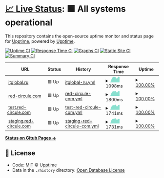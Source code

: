 # [📈 Live Status](https://itglobal.github.io/upptime): <!--live status--> **🟩 All systems operational**

This repository contains the open-source uptime monitor and status page for [Upptime](https://upptime.js.org), powered by [Upptime](https://github.com/upptime/upptime).

[![Uptime CI](https://github.com/koj-co/upptime/workflows/Uptime%20CI/badge.svg)](https://github.com/koj-co/upptime/actions?query=workflow%3A%22Uptime+CI%22)
[![Response Time CI](https://github.com/koj-co/upptime/workflows/Response%20Time%20CI/badge.svg)](https://github.com/koj-co/upptime/actions?query=workflow%3A%22Response+Time+CI%22)
[![Graphs CI](https://github.com/koj-co/upptime/workflows/Graphs%20CI/badge.svg)](https://github.com/koj-co/upptime/actions?query=workflow%3A%22Graphs+CI%22)
[![Static Site CI](https://github.com/koj-co/upptime/workflows/Static%20Site%20CI/badge.svg)](https://github.com/koj-co/upptime/actions?query=workflow%3A%22Static+Site+CI%22)
[![Summary CI](https://github.com/koj-co/upptime/workflows/Summary%20CI/badge.svg)](https://github.com/koj-co/upptime/actions?query=workflow%3A%22Summary+CI%22)

<!--start: status pages-->
<!-- This summary is generated by Upptime (https://github.com/upptime/upptime) -->
<!-- Do not edit this manually, your changes will be overwritten -->
<!-- prettier-ignore -->
| URL | Status | History | Response Time | Uptime |
| --- | ------ | ------- | ------------- | ------ |
| <img alt="" src="https://favicons.githubusercontent.com/itglobal.ru" height="13"> [itglobal.ru](https://itglobal.ru) | 🟩 Up | [itglobal-ru.yml](https://github.com/ITGlobal/upptime/commits/master/history/itglobal-ru.yml) | <details><summary><img alt="Response time graph" src="./graphs/itglobal-ru/response-time-week.png" height="20"> 1098ms</summary><br><a href="https://ITGlobal.github.io/upptime/history/itglobal-ru"><img alt="Response time 1028" src="https://img.shields.io/endpoint?url=https%3A%2F%2Fraw.githubusercontent.com%2FITGlobal%2Fupptime%2Fmaster%2Fapi%2Fitglobal-ru%2Fresponse-time.json"></a><br><a href="https://ITGlobal.github.io/upptime/history/itglobal-ru"><img alt="24-hour response time 802" src="https://img.shields.io/endpoint?url=https%3A%2F%2Fraw.githubusercontent.com%2FITGlobal%2Fupptime%2Fmaster%2Fapi%2Fitglobal-ru%2Fresponse-time-day.json"></a><br><a href="https://ITGlobal.github.io/upptime/history/itglobal-ru"><img alt="7-day response time 1098" src="https://img.shields.io/endpoint?url=https%3A%2F%2Fraw.githubusercontent.com%2FITGlobal%2Fupptime%2Fmaster%2Fapi%2Fitglobal-ru%2Fresponse-time-week.json"></a><br><a href="https://ITGlobal.github.io/upptime/history/itglobal-ru"><img alt="30-day response time 1028" src="https://img.shields.io/endpoint?url=https%3A%2F%2Fraw.githubusercontent.com%2FITGlobal%2Fupptime%2Fmaster%2Fapi%2Fitglobal-ru%2Fresponse-time-month.json"></a><br><a href="https://ITGlobal.github.io/upptime/history/itglobal-ru"><img alt="1-year response time 1028" src="https://img.shields.io/endpoint?url=https%3A%2F%2Fraw.githubusercontent.com%2FITGlobal%2Fupptime%2Fmaster%2Fapi%2Fitglobal-ru%2Fresponse-time-year.json"></a></details> | <details><summary><a href="https://ITGlobal.github.io/upptime/history/itglobal-ru">100.00%</a></summary><a href="https://ITGlobal.github.io/upptime/history/itglobal-ru"><img alt="All-time uptime 99.98%" src="https://img.shields.io/endpoint?url=https%3A%2F%2Fraw.githubusercontent.com%2FITGlobal%2Fupptime%2Fmaster%2Fapi%2Fitglobal-ru%2Fuptime.json"></a><br><a href="https://ITGlobal.github.io/upptime/history/itglobal-ru"><img alt="24-hour uptime 100.00%" src="https://img.shields.io/endpoint?url=https%3A%2F%2Fraw.githubusercontent.com%2FITGlobal%2Fupptime%2Fmaster%2Fapi%2Fitglobal-ru%2Fuptime-day.json"></a><br><a href="https://ITGlobal.github.io/upptime/history/itglobal-ru"><img alt="7-day uptime 100.00%" src="https://img.shields.io/endpoint?url=https%3A%2F%2Fraw.githubusercontent.com%2FITGlobal%2Fupptime%2Fmaster%2Fapi%2Fitglobal-ru%2Fuptime-week.json"></a><br><a href="https://ITGlobal.github.io/upptime/history/itglobal-ru"><img alt="30-day uptime 99.98%" src="https://img.shields.io/endpoint?url=https%3A%2F%2Fraw.githubusercontent.com%2FITGlobal%2Fupptime%2Fmaster%2Fapi%2Fitglobal-ru%2Fuptime-month.json"></a><br><a href="https://ITGlobal.github.io/upptime/history/itglobal-ru"><img alt="1-year uptime 99.98%" src="https://img.shields.io/endpoint?url=https%3A%2F%2Fraw.githubusercontent.com%2FITGlobal%2Fupptime%2Fmaster%2Fapi%2Fitglobal-ru%2Fuptime-year.json"></a></details>
| <img alt="" src="https://favicons.githubusercontent.com/red-circule.com" height="13"> [red-circule.com](https://red-circule.com) | 🟩 Up | [red-circule-com.yml](https://github.com/ITGlobal/upptime/commits/master/history/red-circule-com.yml) | <details><summary><img alt="Response time graph" src="./graphs/red-circule-com/response-time-week.png" height="20"> 1800ms</summary><br><a href="https://ITGlobal.github.io/upptime/history/red-circule-com"><img alt="Response time 1721" src="https://img.shields.io/endpoint?url=https%3A%2F%2Fraw.githubusercontent.com%2FITGlobal%2Fupptime%2Fmaster%2Fapi%2Fred-circule-com%2Fresponse-time.json"></a><br><a href="https://ITGlobal.github.io/upptime/history/red-circule-com"><img alt="24-hour response time 1435" src="https://img.shields.io/endpoint?url=https%3A%2F%2Fraw.githubusercontent.com%2FITGlobal%2Fupptime%2Fmaster%2Fapi%2Fred-circule-com%2Fresponse-time-day.json"></a><br><a href="https://ITGlobal.github.io/upptime/history/red-circule-com"><img alt="7-day response time 1800" src="https://img.shields.io/endpoint?url=https%3A%2F%2Fraw.githubusercontent.com%2FITGlobal%2Fupptime%2Fmaster%2Fapi%2Fred-circule-com%2Fresponse-time-week.json"></a><br><a href="https://ITGlobal.github.io/upptime/history/red-circule-com"><img alt="30-day response time 1721" src="https://img.shields.io/endpoint?url=https%3A%2F%2Fraw.githubusercontent.com%2FITGlobal%2Fupptime%2Fmaster%2Fapi%2Fred-circule-com%2Fresponse-time-month.json"></a><br><a href="https://ITGlobal.github.io/upptime/history/red-circule-com"><img alt="1-year response time 1721" src="https://img.shields.io/endpoint?url=https%3A%2F%2Fraw.githubusercontent.com%2FITGlobal%2Fupptime%2Fmaster%2Fapi%2Fred-circule-com%2Fresponse-time-year.json"></a></details> | <details><summary><a href="https://ITGlobal.github.io/upptime/history/red-circule-com">100.00%</a></summary><a href="https://ITGlobal.github.io/upptime/history/red-circule-com"><img alt="All-time uptime 99.97%" src="https://img.shields.io/endpoint?url=https%3A%2F%2Fraw.githubusercontent.com%2FITGlobal%2Fupptime%2Fmaster%2Fapi%2Fred-circule-com%2Fuptime.json"></a><br><a href="https://ITGlobal.github.io/upptime/history/red-circule-com"><img alt="24-hour uptime 100.00%" src="https://img.shields.io/endpoint?url=https%3A%2F%2Fraw.githubusercontent.com%2FITGlobal%2Fupptime%2Fmaster%2Fapi%2Fred-circule-com%2Fuptime-day.json"></a><br><a href="https://ITGlobal.github.io/upptime/history/red-circule-com"><img alt="7-day uptime 100.00%" src="https://img.shields.io/endpoint?url=https%3A%2F%2Fraw.githubusercontent.com%2FITGlobal%2Fupptime%2Fmaster%2Fapi%2Fred-circule-com%2Fuptime-week.json"></a><br><a href="https://ITGlobal.github.io/upptime/history/red-circule-com"><img alt="30-day uptime 99.97%" src="https://img.shields.io/endpoint?url=https%3A%2F%2Fraw.githubusercontent.com%2FITGlobal%2Fupptime%2Fmaster%2Fapi%2Fred-circule-com%2Fuptime-month.json"></a><br><a href="https://ITGlobal.github.io/upptime/history/red-circule-com"><img alt="1-year uptime 99.97%" src="https://img.shields.io/endpoint?url=https%3A%2F%2Fraw.githubusercontent.com%2FITGlobal%2Fupptime%2Fmaster%2Fapi%2Fred-circule-com%2Fuptime-year.json"></a></details>
| <img alt="" src="https://favicons.githubusercontent.com/test.red-circule.com" height="13"> [test.red-circule.com](https://test.red-circule.com) | 🟩 Up | [test-red-circule-com.yml](https://github.com/ITGlobal/upptime/commits/master/history/test-red-circule-com.yml) | <details><summary><img alt="Response time graph" src="./graphs/test-red-circule-com/response-time-week.png" height="20"> 1741ms</summary><br><a href="https://ITGlobal.github.io/upptime/history/test-red-circule-com"><img alt="Response time 1970" src="https://img.shields.io/endpoint?url=https%3A%2F%2Fraw.githubusercontent.com%2FITGlobal%2Fupptime%2Fmaster%2Fapi%2Ftest-red-circule-com%2Fresponse-time.json"></a><br><a href="https://ITGlobal.github.io/upptime/history/test-red-circule-com"><img alt="24-hour response time 1391" src="https://img.shields.io/endpoint?url=https%3A%2F%2Fraw.githubusercontent.com%2FITGlobal%2Fupptime%2Fmaster%2Fapi%2Ftest-red-circule-com%2Fresponse-time-day.json"></a><br><a href="https://ITGlobal.github.io/upptime/history/test-red-circule-com"><img alt="7-day response time 1741" src="https://img.shields.io/endpoint?url=https%3A%2F%2Fraw.githubusercontent.com%2FITGlobal%2Fupptime%2Fmaster%2Fapi%2Ftest-red-circule-com%2Fresponse-time-week.json"></a><br><a href="https://ITGlobal.github.io/upptime/history/test-red-circule-com"><img alt="30-day response time 1970" src="https://img.shields.io/endpoint?url=https%3A%2F%2Fraw.githubusercontent.com%2FITGlobal%2Fupptime%2Fmaster%2Fapi%2Ftest-red-circule-com%2Fresponse-time-month.json"></a><br><a href="https://ITGlobal.github.io/upptime/history/test-red-circule-com"><img alt="1-year response time 1970" src="https://img.shields.io/endpoint?url=https%3A%2F%2Fraw.githubusercontent.com%2FITGlobal%2Fupptime%2Fmaster%2Fapi%2Ftest-red-circule-com%2Fresponse-time-year.json"></a></details> | <details><summary><a href="https://ITGlobal.github.io/upptime/history/test-red-circule-com">100.00%</a></summary><a href="https://ITGlobal.github.io/upptime/history/test-red-circule-com"><img alt="All-time uptime 100.00%" src="https://img.shields.io/endpoint?url=https%3A%2F%2Fraw.githubusercontent.com%2FITGlobal%2Fupptime%2Fmaster%2Fapi%2Ftest-red-circule-com%2Fuptime.json"></a><br><a href="https://ITGlobal.github.io/upptime/history/test-red-circule-com"><img alt="24-hour uptime 100.00%" src="https://img.shields.io/endpoint?url=https%3A%2F%2Fraw.githubusercontent.com%2FITGlobal%2Fupptime%2Fmaster%2Fapi%2Ftest-red-circule-com%2Fuptime-day.json"></a><br><a href="https://ITGlobal.github.io/upptime/history/test-red-circule-com"><img alt="7-day uptime 100.00%" src="https://img.shields.io/endpoint?url=https%3A%2F%2Fraw.githubusercontent.com%2FITGlobal%2Fupptime%2Fmaster%2Fapi%2Ftest-red-circule-com%2Fuptime-week.json"></a><br><a href="https://ITGlobal.github.io/upptime/history/test-red-circule-com"><img alt="30-day uptime 100.00%" src="https://img.shields.io/endpoint?url=https%3A%2F%2Fraw.githubusercontent.com%2FITGlobal%2Fupptime%2Fmaster%2Fapi%2Ftest-red-circule-com%2Fuptime-month.json"></a><br><a href="https://ITGlobal.github.io/upptime/history/test-red-circule-com"><img alt="1-year uptime 100.00%" src="https://img.shields.io/endpoint?url=https%3A%2F%2Fraw.githubusercontent.com%2FITGlobal%2Fupptime%2Fmaster%2Fapi%2Ftest-red-circule-com%2Fuptime-year.json"></a></details>
| <img alt="" src="https://favicons.githubusercontent.com/staging.red-circule.com" height="13"> [staging.red-circule.com](https://staging.red-circule.com) | 🟩 Up | [staging-red-circule-com.yml](https://github.com/ITGlobal/upptime/commits/master/history/staging-red-circule-com.yml) | <details><summary><img alt="Response time graph" src="./graphs/staging-red-circule-com/response-time-week.png" height="20"> 1731ms</summary><br><a href="https://ITGlobal.github.io/upptime/history/staging-red-circule-com"><img alt="Response time 1859" src="https://img.shields.io/endpoint?url=https%3A%2F%2Fraw.githubusercontent.com%2FITGlobal%2Fupptime%2Fmaster%2Fapi%2Fstaging-red-circule-com%2Fresponse-time.json"></a><br><a href="https://ITGlobal.github.io/upptime/history/staging-red-circule-com"><img alt="24-hour response time 1341" src="https://img.shields.io/endpoint?url=https%3A%2F%2Fraw.githubusercontent.com%2FITGlobal%2Fupptime%2Fmaster%2Fapi%2Fstaging-red-circule-com%2Fresponse-time-day.json"></a><br><a href="https://ITGlobal.github.io/upptime/history/staging-red-circule-com"><img alt="7-day response time 1731" src="https://img.shields.io/endpoint?url=https%3A%2F%2Fraw.githubusercontent.com%2FITGlobal%2Fupptime%2Fmaster%2Fapi%2Fstaging-red-circule-com%2Fresponse-time-week.json"></a><br><a href="https://ITGlobal.github.io/upptime/history/staging-red-circule-com"><img alt="30-day response time 1859" src="https://img.shields.io/endpoint?url=https%3A%2F%2Fraw.githubusercontent.com%2FITGlobal%2Fupptime%2Fmaster%2Fapi%2Fstaging-red-circule-com%2Fresponse-time-month.json"></a><br><a href="https://ITGlobal.github.io/upptime/history/staging-red-circule-com"><img alt="1-year response time 1859" src="https://img.shields.io/endpoint?url=https%3A%2F%2Fraw.githubusercontent.com%2FITGlobal%2Fupptime%2Fmaster%2Fapi%2Fstaging-red-circule-com%2Fresponse-time-year.json"></a></details> | <details><summary><a href="https://ITGlobal.github.io/upptime/history/staging-red-circule-com">100.00%</a></summary><a href="https://ITGlobal.github.io/upptime/history/staging-red-circule-com"><img alt="All-time uptime 100.00%" src="https://img.shields.io/endpoint?url=https%3A%2F%2Fraw.githubusercontent.com%2FITGlobal%2Fupptime%2Fmaster%2Fapi%2Fstaging-red-circule-com%2Fuptime.json"></a><br><a href="https://ITGlobal.github.io/upptime/history/staging-red-circule-com"><img alt="24-hour uptime 100.00%" src="https://img.shields.io/endpoint?url=https%3A%2F%2Fraw.githubusercontent.com%2FITGlobal%2Fupptime%2Fmaster%2Fapi%2Fstaging-red-circule-com%2Fuptime-day.json"></a><br><a href="https://ITGlobal.github.io/upptime/history/staging-red-circule-com"><img alt="7-day uptime 100.00%" src="https://img.shields.io/endpoint?url=https%3A%2F%2Fraw.githubusercontent.com%2FITGlobal%2Fupptime%2Fmaster%2Fapi%2Fstaging-red-circule-com%2Fuptime-week.json"></a><br><a href="https://ITGlobal.github.io/upptime/history/staging-red-circule-com"><img alt="30-day uptime 100.00%" src="https://img.shields.io/endpoint?url=https%3A%2F%2Fraw.githubusercontent.com%2FITGlobal%2Fupptime%2Fmaster%2Fapi%2Fstaging-red-circule-com%2Fuptime-month.json"></a><br><a href="https://ITGlobal.github.io/upptime/history/staging-red-circule-com"><img alt="1-year uptime 100.00%" src="https://img.shields.io/endpoint?url=https%3A%2F%2Fraw.githubusercontent.com%2FITGlobal%2Fupptime%2Fmaster%2Fapi%2Fstaging-red-circule-com%2Fuptime-year.json"></a></details>

<!--end: status pages-->

[**Status on Gitub Pages →**](https://itglobal.github.io/upptime)

## 📄 License

- Code: [MIT](./LICENSE) © [Upptime](https://upptime.js.org)
- Data in the `./history` directory: [Open Database License](https://opendatacommons.org/licenses/odbl/1-0/)

